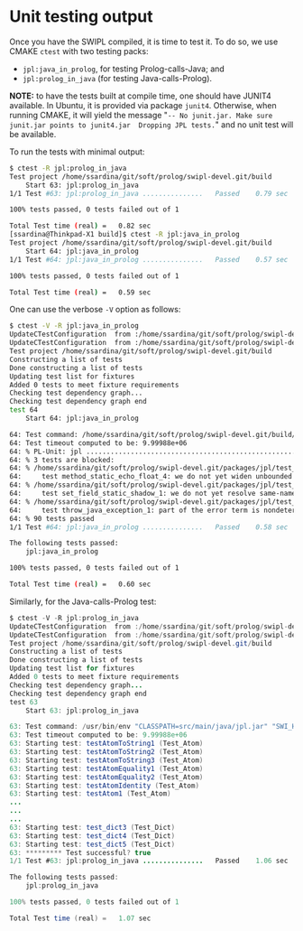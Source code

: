 # Unit testing output

Once you have the SWIPL compiled, it is time to test it. To do so, we use CMAKE `ctest` with two testing packs:
 * `jpl:java_in_prolog`, for testing Prolog-calls-Java; and 
 * `jpl:prolog_in_java` (for testing Java-calls-Prolog).

**NOTE:** to have the tests built at compile time, one should have JUNIT4 available. In Ubuntu, it is provided via package `junit4`. Otherwise, when running CMAKE, it will yield the message "`-- No junit.jar. Make sure junit.jar points to junit4.jar  Dropping JPL tests.`" and no unit test will be available.


To run the tests with minimal output:

```bash
$ ctest -R jpl:prolog_in_java
Test project /home/ssardina/git/soft/prolog/swipl-devel.git/build
    Start 63: jpl:prolog_in_java
1/1 Test #63: jpl:prolog_in_java ...............   Passed    0.79 sec

100% tests passed, 0 tests failed out of 1

Total Test time (real) =   0.82 sec
[ssardina@Thinkpad-X1 build]$ ctest -R jpl:java_in_prolog
Test project /home/ssardina/git/soft/prolog/swipl-devel.git/build
    Start 64: jpl:java_in_prolog
1/1 Test #64: jpl:java_in_prolog ...............   Passed    0.57 sec

100% tests passed, 0 tests failed out of 1

Total Test time (real) =   0.59 sec
```

One can use the verbose `-V` option as follows:

```bash
$ ctest -V -R jpl:java_in_prolog
UpdateCTestConfiguration  from :/home/ssardina/git/soft/prolog/swipl-devel.git/build/DartConfiguration.tcl
UpdateCTestConfiguration  from :/home/ssardina/git/soft/prolog/swipl-devel.git/build/DartConfiguration.tcl
Test project /home/ssardina/git/soft/prolog/swipl-devel.git/build
Constructing a list of tests
Done constructing a list of tests
Updating test list for fixtures
Added 0 tests to meet fixture requirements
Checking test dependency graph...
Checking test dependency graph end
test 64
    Start 64: jpl:java_in_prolog

64: Test command: /home/ssardina/git/soft/prolog/swipl-devel.git/build/src/swipl "-p" "foreign=:/home/ssardina/git/soft/prolog/swipl-devel.git/build/packages/plunit" "-f" "none" "--no-packs" "-s" "/home/ssardina/git/soft/prolog/swipl-devel.git/packages/jpl/test_jpl.pl" "-g" "test_jpl" "-t" "halt"
64: Test timeout computed to be: 9.99988e+06
64: % PL-Unit: jpl .......................................................................................... done
64: % 3 tests are blocked:
64: % /home/ssardina/git/soft/prolog/swipl-devel.git/packages/jpl/test_jpl.pl:610:
64: 	test method_static_echo_float_4: we do not yet widen unbounded integers to floats or doubles
64: % /home/ssardina/git/soft/prolog/swipl-devel.git/packages/jpl/test_jpl.pl:914:
64: 	test set_field_static_shadow_1: we do not yet resolve same-named shadowed fields
64: % /home/ssardina/git/soft/prolog/swipl-devel.git/packages/jpl/test_jpl.pl:1193:
64: 	test throw_java_exception_1: part of the error term is nondeterministic: we need to match with _
64: % 90 tests passed
1/1 Test #64: jpl:java_in_prolog ...............   Passed    0.58 sec

The following tests passed:
	jpl:java_in_prolog

100% tests passed, 0 tests failed out of 1

Total Test time (real) =   0.60 sec
```

Similarly, for the Java-calls-Prolog test:

```java
$ ctest -V -R jpl:prolog_in_java
UpdateCTestConfiguration  from :/home/ssardina/git/soft/prolog/swipl-devel.git/build/DartConfiguration.tcl
UpdateCTestConfiguration  from :/home/ssardina/git/soft/prolog/swipl-devel.git/build/DartConfiguration.tcl
Test project /home/ssardina/git/soft/prolog/swipl-devel.git/build
Constructing a list of tests
Done constructing a list of tests
Updating test list for fixtures
Added 0 tests to meet fixture requirements
Checking test dependency graph...
Checking test dependency graph end
test 63
    Start 63: jpl:prolog_in_java

63: Test command: /usr/bin/env "CLASSPATH=src/main/java/jpl.jar" "SWI_HOME_DIR=../../home" "SWIPL_BOOT_FILE=../../home/boot.prc" "SOURCE_DIR=/home/ssardina/git/soft/prolog/swipl-devel.git/packages/jpl" "/usr/lib/jvm/java-11-openjdk-amd64/bin/java" "-Djava.library.path=." "-classpath" "/usr/share/java/junit4.jar:/usr/share/java/hamcrest-core.jar:src/main/java/jpl.jar:src/test/java/jpltest.jar" "org.jpl7.JPLTestSuiteRunner"
63: Test timeout computed to be: 9.99988e+06
63: Starting test: testAtomToString1 (Test_Atom)
63: Starting test: testAtomToString2 (Test_Atom)
63: Starting test: testAtomToString3 (Test_Atom)
63: Starting test: testAtomEquality1 (Test_Atom)
63: Starting test: testAtomEquality2 (Test_Atom)
63: Starting test: testAtomIdentity (Test_Atom)
63: Starting test: testAtom1 (Test_Atom)
...
...
...
63: Starting test: test_dict3 (Test_Dict)
63: Starting test: test_dict4 (Test_Dict)
63: Starting test: test_dict5 (Test_Dict)
63: ********* Test successful? true
1/1 Test #63: jpl:prolog_in_java ...............   Passed    1.06 sec

The following tests passed:
	jpl:prolog_in_java

100% tests passed, 0 tests failed out of 1

Total Test time (real) =   1.07 sec
```

